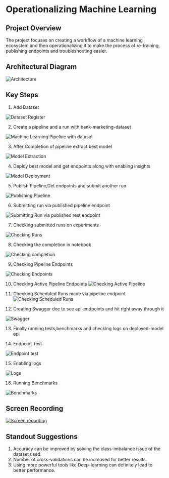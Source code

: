 # Operationalizing Machine Learning

## Project Overview

The project focuses on creating a workflow of a machine learning ecosystem and then operationalizing it to make the process of re-training, publishing endpoints and troubleshooting easier.

## Architectural Diagram

![Architecture](./images/arch.PNG "Architecture")

## Key Steps

1. Add Dataset

![Dataset Register](./images/dataset-snapshot.PNG "Dataset Registration")

2. Create a pipeline and a run with bank-marketing-dataset

![Machine Learning Pipeline with dataset](./images/dataset-with-aml.PNG "ML Pipeline")

3. After Completion of pipeline extract best model

![Model Extraction](./images/completed_run_best_model.PNG "Model Extraction")

4. Deploy best model and get endpoints along with enabling insights

![Model Deployment](./images/app_insights.PNG "Model Deployment")

5. Publish Pipeline,Get endpoints and submit another run

![Publishing Pipeline](./images/publish_pipeline.PNG "Publishing Pipeline")

6. Submitting run via published pipeline endpoint

![Submitting Run via published rest endpoint](./images/pipeline-submission.PNG "Submitting run")

7. Checking submitted runs on experiments

![Checking Runs](./images/scheduled-runs.PNG "Cheking runs")

8. Checking the completion in notebook

![Checking completion](./images/run-steps.PNG "checking completion")

9. Checking Pipeline Endpoints

![Checking Endpoints](./images/pipeline-endpoint.PNG "Pipeline Endpoints")

10. Checking Active Pipeline Endpoints
    ![Checking Active Pipeline](./images/active_pipeline_sc.PNG "Active Pipeline")

11. Checking Scheduled Runs made via pipeline endpoint
    ![Checking Scheduled Runs](./images/scheduled-runs_happening.PNG "Scheduled runs via pipeline")

12. Creating Swagger doc to see api-endpoints and hit right away through it

![Swagger](./images/swagger.PNG "swagger")

13. Finally running tests,benchmarks and checking logs on deployed-model api

14. Endpoint Test

![Endpoint test](./images/endpoint.PNG "endpoint test")

15. Enabling logs

![Logs](./images/logs.PNG "Longs")

16. Running Benchmarks

![Benchmarks](./images/benchmark.PNG "benchmark")

## Screen Recording

[![Screen recording](https://i9.ytimg.com/vi/6SiwI0KuwJk/mq3.jpg?sqp=CNTJmoEG&rs=AOn4CLB_hHMs9LD1A2lXQW96TNmaR6Rr-A)](https://youtu.be/6SiwI0KuwJk)

## Standout Suggestions

1. Accuracy can be improved by solving the class-imbalance issue of the dataset used.
2. Number of cross-validations can be increased for better results.
3. Using more powerful tools like Deep-learning can definitely lead to better performance.
